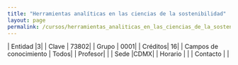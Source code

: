 ```yaml
---
title: "Herramientas analíticas en las ciencias de la sostenibilidad"
layout: page
permalink: /cursos/herramientas_analiticas_en_las_ciencias_de_la_sostenibilidad_cdmx/
---
```


| Entidad |3|
| Clave | 73802|
| Grupo | 0001|
| Créditos| 16|
| Campos de conocimiento | Todos|
| Profesor| |
| Sede |CDMX|
| Horario | |
| Contacto | |
